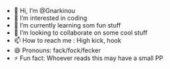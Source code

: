 - 👋 Hi, I’m @Gnarkinou
- 👀 I’m interested in coding
- 🌱 I’m currently learning som fun stuff
- 💞️ I’m looking to collaborate on some cool stuff
- 📫 How to reach me : High kick, hook
- 😄 Pronouns: fack/fock/fecker
- ⚡ Fun fact: Whoever reads this may have a small PP

<!---
Gnarkinou/Gnarkinou is a ✨ special ✨ repository because its `README.md` (this file) appears on your GitHub profile.
You can click the Preview link to take a look at your changes.
--->
